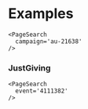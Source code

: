 # Examples

```
<PageSearch
  campaign='au-21638'
/>
```

### JustGiving

```
<PageSearch
  event='4111382'
/>
```

